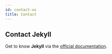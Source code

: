 ```yaml
---
id: contact-us
title: Contact
---
```


## Contact Jekyll

Get to know **Jekyll** via the [official documentation](https://jekyllrb.com/docs/).

